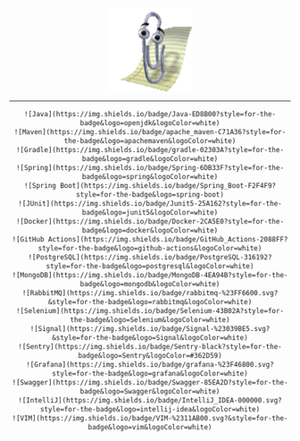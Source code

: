 <div align="center">
  <img src="clippy.gif" width="150px" height="150px"/>
  
  <hr>
  
	![Java](https://img.shields.io/badge/Java-ED8B00?style=for-the-badge&logo=openjdk&logoColor=white)
	![Maven](https://img.shields.io/badge/apache_maven-C71A36?style=for-the-badge&logo=apachemaven&logoColor=white)
	![Gradle](https://img.shields.io/badge/gradle-02303A?style=for-the-badge&logo=gradle&logoColor=white)
	![Spring](https://img.shields.io/badge/Spring-6DB33F?style=for-the-badge&logo=spring&logoColor=white)
	![Spring Boot](https://img.shields.io/badge/Spring_Boot-F2F4F9?style=for-the-badge&logo=spring-boot)
	![JUnit](https://img.shields.io/badge/Junit5-25A162?style=for-the-badge&logo=junit5&logoColor=white)
	![Docker](https://img.shields.io/badge/Docker-2CA5E0?style=for-the-badge&logo=docker&logoColor=white)
	![GitHub Actions](https://img.shields.io/badge/GitHub_Actions-2088FF?style=for-the-badge&logo=github-actions&logoColor=white)
	![PostgreSQL](https://img.shields.io/badge/PostgreSQL-316192?style=for-the-badge&logo=postgresql&logoColor=white)
	![MongoDB](https://img.shields.io/badge/MongoDB-4EA94B?style=for-the-badge&logo=mongodb&logoColor=white)
	![RabbitMQ](https://img.shields.io/badge/rabbitmq-%23FF6600.svg?&style=for-the-badge&logo=rabbitmq&logoColor=white)
	![Selenium](https://img.shields.io/badge/Selenium-43B02A?style=for-the-badge&logo=Selenium&logoColor=white)
	![Signal](https://img.shields.io/badge/Signal-%23039BE5.svg?&style=for-the-badge&logo=Signal&logoColor=white)
	![Sentry](https://img.shields.io/badge/Sentry-black?style=for-the-badge&logo=Sentry&logoColor=#362D59)
	![Grafana](https://img.shields.io/badge/grafana-%23F46800.svg?style=for-the-badge&logo=grafana&logoColor=white)
	![Swagger](https://img.shields.io/badge/Swagger-85EA2D?style=for-the-badge&logo=Swagger&logoColor=white)
	![IntelliJ](https://img.shields.io/badge/IntelliJ_IDEA-000000.svg?style=for-the-badge&logo=intellij-idea&logoColor=white)
	![VIM](https://img.shields.io/badge/VIM-%2311AB00.svg?&style=for-the-badge&logo=vim&logoColor=white)
 
</div>
